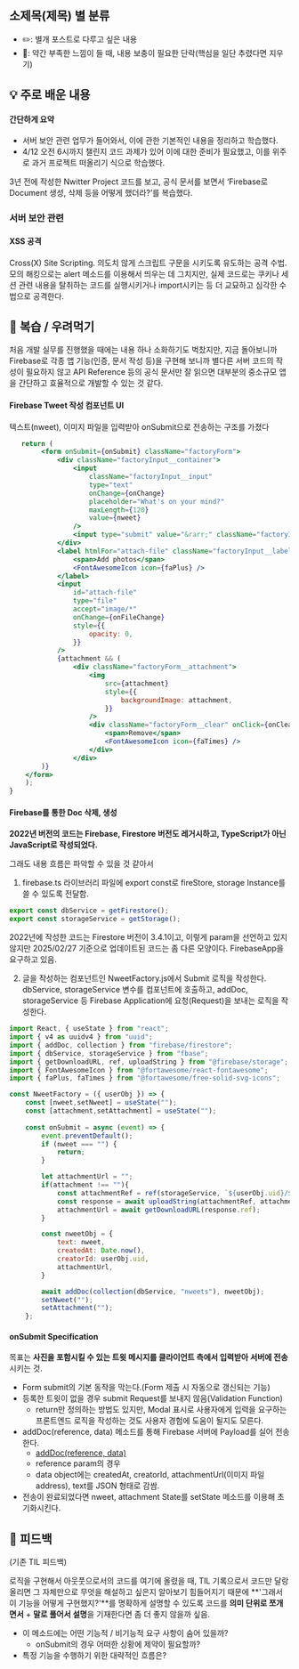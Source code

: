## **소제목(제목) 별 분류**
- ✏️: 별개 포스트로 다루고 싶은 내용
- 🚧: 약간 부족한 느낌이 들 때, 내용 보충이 필요한 단락(핵심을 일단 추렸다면 지우기)

## 💡 주로 배운 내용
#### 간단하게 요약
- 서버 보안 관련 업무가 들어와서, 이에 관한 기본적인 내용을 정리하고 학습했다.
- 4/12 오전 6시까지 챌린지 코드 과제가 있어 이에 대한 준비가 필요했고, 이를 위주로 과거 프로젝트 떠올리기 식으로 학습했다.

3년 전에 작성한 Nwitter Project 코드를 보고, 공식 문서를 보면서 ‘Firebase로 Document 생성, 삭제 등을 어떻게 했더라?’를 복습했다.

### 서버 보안 관련
#### XSS 공격
Cross(X) Site Scripting. 의도치 않게 스크립트 구문을 시키도록 유도하는 공격 수법.
모의 해킹으로는 alert 메소드를 이용해서 띄우는 데 그치지만,
실제 코드로는 쿠키나 세션 관련 내용을 탈취하는 코드를 실행시키거나 import시키는 등 더 교묘하고 심각한 수법으로 공격한다.

## 🍵 복습 / 우려먹기
처음 개발 실무를 진행했을 때에는 내용 하나 소화하기도 벅찼지만,
지금 돌아보니까 Firebase로 각종 앱 기능(인증, 문서 작성 등)을 구현해 보니까 
별다른 서버 코드의 작성이 필요하지 않고 API Reference 등의 공식 문서만 잘 읽으면 대부분의 중소규모 앱을 간단하고 효율적으로 개발할 수 있는 것 같다.

#### Firebase Tweet 작성 컴포넌트 UI
텍스트(nweet), 이미지 파일을 입력받아 onSubmit으로 전송하는 구조를 가졌다

```jsx
   return (
        <form onSubmit={onSubmit} className="factoryForm">
            <div className="factoryInput__container">
                <input
                    className="factoryInput__input"
                    type="text"
                    onChange={onChange}
                    placeholder="What's on your mind?" 
                    maxLength={120} 
                    value={nweet}
                />
                <input type="submit" value="&rarr;" className="factoryInput__arrow" />
            </div>
            <label htmlFor="attach-file" className="factoryInput__label">
                <span>Add photos</span>
                <FontAwesomeIcon icon={faPlus} />
            </label>
            <input 
                id="attach-file"
                type="file"
                accept="image/*"
                onChange={onFileChange}
                style={{
                    opacity: 0,
                }}
            />
            {attachment && (
                <div className="factoryForm__attachment">
                    <img
                        src={attachment}
                        style={{
                            backgroundImage: attachment,
                        }}
                    />
                    <div className="factoryForm__clear" onClick={onClearAttachment}>
                        <span>Remove</span>
                        <FontAwesomeIcon icon={faTimes} />
                    </div>
                </div>
        )}
    </form>
    );
}
```
#### Firebase를 통한 Doc 삭제, 생성
**2022년 버전의 코드는 Firebase, Firestore 버전도 레거시하고, 
TypeScript가 아닌 JavaScript로 작성되었다.** 

그래도 내용 흐름은 파악할 수 있을 것 같아서 

1. firebase.ts 라이브러리 파일에 export const로 fireStore, storage Instance를 쓸 수 있도록 전달함.
```jsx
export const dbService = getFirestore();
export const storageService = getStorage();
```
2022년에 작성한 코드는 Firestore 버전이 3.4.1이고, 이렇게 param을 선언하고 있지 않지만
2025/02/27 기준으로 업데이트된 코드는 좀 다른 모양이다. FirebaseApp을 요구하고 있음.

2. 글을 작성하는 컴포넌트인 NweetFactory.js에서 Submit 로직을 작성한다.
dbService, storageService 변수를 컴포넌트에 호출하고,
addDoc, storageService 등 Firebase Application에 요청(Request)을 보내는 로직을 작성한다.

```jsx
import React, { useState } from "react";
import { v4 as uuidv4 } from "uuid";
import { addDoc, collection } from "firebase/firestore";
import { dbService, storageService } from "fbase";
import { getDownloadURL, ref, uploadString } from "@firebase/storage";
import { FontAwesomeIcon } from "@fortawesome/react-fontawesome";
import { faPlus, faTimes } from "@fortawesome/free-solid-svg-icons";

const NweetFactory = ({ userObj }) => {
    const [nweet,setNweet] = useState("");
    const [attachment,setAttachment] = useState("");
    
    const onSubmit = async (event) => {
        event.preventDefault();
        if (nweet === "") {
            return;
        }

        let attachmentUrl = "";
        if(attachment !== ""){
            const attachmentRef = ref(storageService, `${userObj.uid}/${uuidv4()}`);
            const response = await uploadString(attachmentRef, attachment, "data_url");
            attachmentUrl = await getDownloadURL(response.ref);
        }

        const nweetObj = {
            text: nweet,
            createdAt: Date.now(),
            creatorId: userObj.uid,
            attachmentUrl,
        }

        await addDoc(collection(dbService, "nweets"), nweetObj);
        setNweet("");
        setAttachment("");
    };
```

#### **onSubmit Specification**
목표는 **사진을 포함시킬 수 있는 트윗 메시지를 클라이언트 측에서 입력받아 서버에 전송**시키는 것.

- Form submit의 기본 동작을 막는다.(Form 제출 시 자동으로 갱신되는 기능)
- 등록한 트윗이 없을 경우 submit Request를 보내지 않음(Validation Function)
    - return만 정의하는 방법도 있지만, Modal 표시로 사용자에게 입력을 요구하는 프론트엔드 로직을 작성하는 것도 사용자 경험에 도움이 될지도 모른다.
- addDoc(reference, data) 메소드를 통해 Firebase 서버에 Payload를 실어 전송한다.
    - [addDoc(reference, data)](https://firebase.google.com/docs/reference/js/firestore_.md#adddoc_6e783ff)
    - reference param의 경우
    - data object에는 createdAt, creatorId, attachmentUrl(이미지 파일 address), text를 JSON 형태로 감쌈.
- 전송이 완료되었다면 nweet, attachment State를 setState 메소드를 이용해 초기화시킨다.

## **🤔 피드백**

(기존 TIL 피드백)

로직을 구현해서 아웃풋으로서의 코드를 여기에 올렸을 때,
TIL 기록으로서 코드만 달랑 올리면 그 자체만으로 무엇을 해설하고 싶은지 알아보기 힘들어지기 때문에
**'그래서 이 기능을 어떻게 구현했지?'**를 명확하게 설명할 수 있도록 코드를 **의미 단위로 쪼개면서** + **말로 풀어서 설명**을 기재한다면 좀 더 좋지 않을까 싶음.

- 이 메소드에는 어떤 기능적 / 비기능적 요구 사항이 숨어 있을까?
    - onSubmit의 경우 어떠한 상황에 제약이 필요할까?
- 특정 기능을 수행하기 위한 대략적인 흐름은?